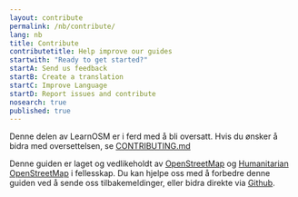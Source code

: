 ```yaml
---
layout: contribute
permalink: /nb/contribute/
lang: nb
title: Contribute
contributetitle: Help improve our guides
startwith: "Ready to get started?"
startA: Send us feedback
startB: Create a translation
startC: Improve Language
startD: Report issues and contribute
nosearch: true
published: true
---
```




Denne delen av LearnOSM er i ferd med å bli oversatt. Hvis du ønsker å bidra med oversettelsen, se [CONTRIBUTING.md](https://github.com/hotosm/learnosm/blob/gh-pages/CONTRIBUTING.md)

Denne guiden er laget og vedlikeholdt av [OpenStreetMap](http://www.openstreetmap.org/) og [Humanitarian OpenStreetMap](http://hotosm.org/) i fellesskap. Du kan hjelpe oss med å forbedre denne guiden ved å sende oss tilbakemeldinger, eller bidra direkte via [Github](http://github.com/hotosm/learnosm).
